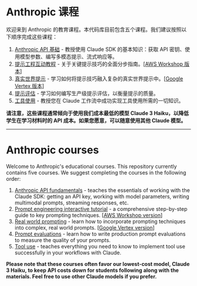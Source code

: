 # Anthropic 课程

欢迎来到 Anthropic 的教育课程。本代码库目前包含五个课程。我们建议按照以下顺序完成这些课程：

1. [Anthropic API 基础](./anthropic_api_fundamentals/README.md) - 教授使用 Claude SDK 的基本知识：获取 API 密钥、使用模型参数、编写多模态提示、流式响应等。
2. [提示工程互动教程](./prompt_engineering_interactive_tutorial/README.md) - 关于关键提示技巧的全面分步指南。[[AWS Workshop 版本](https://catalog.us-east-1.prod.workshops.aws/workshops/0644c9e9-5b82-45f2-8835-3b5aa30b1848/en-US)]
3. [真实世界提示](./real_world_prompting/README.md) - 学习如何将提示技巧融入复杂的真实世界提示中。[[Google Vertex 版本](https://github.com/anthropics/courses/tree/vertex/real_world_prompting)]
4. [提示评估](./prompt_evaluations/README.md) - 学习如何编写生产级提示评估，以衡量提示的质量。
5. [工具使用](./tool_use/README.md) - 教授您在 Claude 工作流中成功实现工具使用所需的一切知识。

**请注意，这些课程通常倾向于使用我们成本最低的模型 Claude 3 Haiku，以降低学生在学习材料时的 API 成本。如果您愿意，可以随意使用其他 Claude 模型。**

---

# Anthropic courses

Welcome to Anthropic's educational courses. This repository currently contains five courses.  We suggest completing the courses in the following order:

1. [Anthropic API fundamentals](./anthropic_api_fundamentals/README.md) - teaches the essentials of working with the Claude SDK: getting an API key, working with model parameters, writing multimodal prompts, streaming responses, etc.
2. [Prompt engineering interactive tutorial](./prompt_engineering_interactive_tutorial/README.md) - a comprehensive step-by-step guide to key prompting techniques. [[AWS Workshop version](https://catalog.us-east-1.prod.workshops.aws/workshops/0644c9e9-5b82-45f2-8835-3b5aa30b1848/en-US)]
3. [Real world prompting](./real_world_prompting/README.md) - learn how to incorporate prompting techniques into complex, real world prompts. [[Google Vertex version](https://github.com/anthropics/courses/tree/vertex/real_world_prompting)]
4. [Prompt evaluations](./prompt_evaluations/README.md) - learn how to write production prompt evaluations to measure the quality of your prompts.
5. [Tool use](./tool_use/README.md) - teaches everything you need to know to implement tool use successfully in your workflows with Claude.

**Please note that these courses often favor our lowest-cost model, Claude 3 Haiku, to keep API costs down for students following along with the materials. Feel free to use other Claude models if you prefer.**
